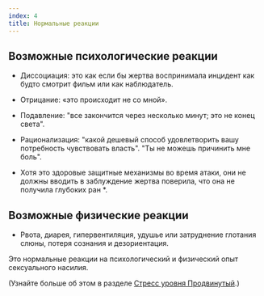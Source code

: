 ```yaml
---
index: 4
title: Нормальные реакции
---
```

## Возможные психологические реакции

* Диссоциация: это как если бы жертва воспринимала инцидент как будто смотрит фильм
или как наблюдатель.
* Отрицание: «это происходит не со мной».
* Подавление: "все закончится через несколько минут; это не конец света".
* Рационализация: "какой дешевый способ удовлетворить вашу потребность чувствовать власть".
"Ты не можешь причинить мне боль".

* Хотя это здоровые защитные механизмы во время атаки, они не должны вводить в заблуждение
жертва поверила, что она не получила глубоких ран *.

## Возможные физические реакции

* Рвота, диарея, гипервентиляция, удушье или затруднение глотания слюны, потеря сознания и дезориентация.

Это нормальные реакции на психологический и физический
опыт сексуального насилия.

(Узнайте больше об этом в разделе [Стресс уровня Продвинутый](umbrella://stress/stress/advanced).)